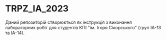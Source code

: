 # TRPZ_IA_2023
Даний репозиторій створюється як інструкція з виконання лабораторних робіт для студентів КПІ "ім. Ігоря Сікорського" (груп ІА-13 та ІА-14). 
